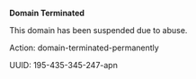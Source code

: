 **Domain Terminated**

This domain has been suspended due to abuse.


Action: domain-terminated-permanently


UUID: 195-435-345-247-apn
